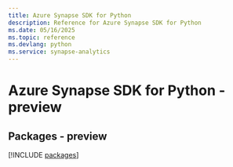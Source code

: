 ```yaml
---
title: Azure Synapse SDK for Python
description: Reference for Azure Synapse SDK for Python
ms.date: 05/16/2025
ms.topic: reference
ms.devlang: python
ms.service: synapse-analytics
---
```

# Azure Synapse SDK for Python - preview
## Packages - preview
[!INCLUDE [packages](synapse-index.md)]
